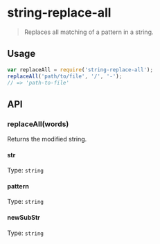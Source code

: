 # string-replace-all

> Replaces all matching of a pattern in a string.

## Usage

```js
var replaceAll = require('string-replace-all');
replaceAll('path/to/file', '/', '-');
// => 'path-to-file'
```

## API

### replaceAll(words)

Returns the modified string.

#### str

Type: `string`

#### pattern

Type: `string`

#### newSubStr

Type: `string`
